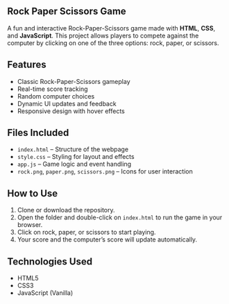 ##  Rock Paper Scissors Game 

A fun and interactive Rock-Paper-Scissors game made with **HTML**, **CSS**, and **JavaScript**. This project allows players to compete against the computer by clicking on one of the three options: rock, paper, or scissors. 

##  Features

- Classic Rock-Paper-Scissors gameplay
- Real-time score tracking
- Random computer choices
- Dynamic UI updates and feedback
- Responsive design with hover effects

##  Files Included

- `index.html` – Structure of the webpage
- `style.css` – Styling for layout and effects
- `app.js` – Game logic and event handling
- `rock.png`, `paper.png`, `scissors.png` – Icons for user interaction

##  How to Use

1. Clone or download the repository.
2. Open the folder and double-click on `index.html` to run the game in your browser.
3. Click on rock, paper, or scissors to start playing.
4. Your score and the computer’s score will update automatically.

##  Technologies Used

- HTML5
- CSS3
- JavaScript (Vanilla)



